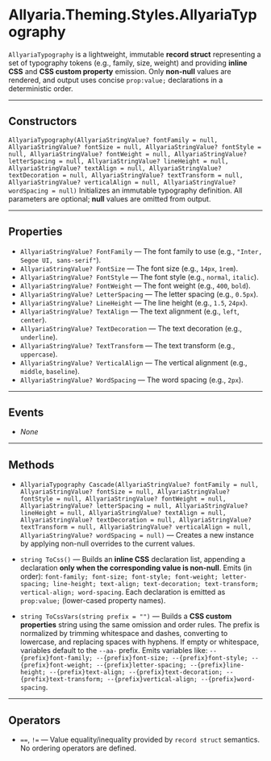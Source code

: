 # Allyaria.Theming.Styles.AllyariaTypography

`AllyariaTypography` is a lightweight, immutable **record struct** representing a set of typography tokens
(e.g., family, size, weight) and providing **inline CSS** and **CSS custom property** emission. Only **non-null**
values are rendered, and output uses concise `prop:value;` declarations in a deterministic order.

---

## Constructors

`AllyariaTypography(AllyariaStringValue? fontFamily = null, AllyariaStringValue? fontSize = null, AllyariaStringValue? fontStyle = null, AllyariaStringValue? fontWeight = null, AllyariaStringValue? letterSpacing = null, AllyariaStringValue? lineHeight = null, AllyariaStringValue? textAlign = null, AllyariaStringValue? textDecoration = null, AllyariaStringValue? textTransform = null, AllyariaStringValue? verticalAlign = null, AllyariaStringValue? wordSpacing = null)`
Initializes an immutable typography definition. All parameters are optional; **null** values are omitted from output.

---

## Properties

* `AllyariaStringValue? FontFamily` — The font family to use (e.g., `"Inter, Segoe UI, sans-serif"`).
* `AllyariaStringValue? FontSize` — The font size (e.g., `14px`, `1rem`).
* `AllyariaStringValue? FontStyle` — The font style (e.g., `normal`, `italic`).
* `AllyariaStringValue? FontWeight` — The font weight (e.g., `400`, `bold`).
* `AllyariaStringValue? LetterSpacing` — The letter spacing (e.g., `0.5px`).
* `AllyariaStringValue? LineHeight` — The line height (e.g., `1.5`, `24px`).
* `AllyariaStringValue? TextAlign` — The text alignment (e.g., `left`, `center`).
* `AllyariaStringValue? TextDecoration` — The text decoration (e.g., `underline`).
* `AllyariaStringValue? TextTransform` — The text transform (e.g., `uppercase`).
* `AllyariaStringValue? VerticalAlign` — The vertical alignment (e.g., `middle`, `baseline`).
* `AllyariaStringValue? WordSpacing` — The word spacing (e.g., `2px`).

---

## Events

* *None*

---

## Methods

* `AllyariaTypography Cascade(AllyariaStringValue? fontFamily = null, AllyariaStringValue? fontSize = null, AllyariaStringValue? fontStyle = null, AllyariaStringValue? fontWeight = null, AllyariaStringValue? letterSpacing = null, AllyariaStringValue? lineHeight = null, AllyariaStringValue? textAlign = null, AllyariaStringValue? textDecoration = null, AllyariaStringValue? textTransform = null, AllyariaStringValue? verticalAlign = null, AllyariaStringValue? wordSpacing = null)` —
Creates a new instance by applying non-null overrides to the current values.

* `string ToCss()` — Builds an **inline CSS** declaration list, appending a declaration **only when the corresponding
  value is non-null**.
  Emits (in order):
  `font-family; font-size; font-style; font-weight; letter-spacing; line-height; text-align; text-decoration; text-transform; vertical-align; word-spacing`.
  Each declaration is emitted as `prop:value;` (lower-cased property names).

* `string ToCssVars(string prefix = "")` — Builds a **CSS custom properties** string using the same omission and order
  rules.
  The prefix is normalized by trimming whitespace and dashes, converting to lowercase, and replacing spaces with
  hyphens. If empty or whitespace, variables default to the `--aa-` prefix.
  Emits variables like:
  `--{prefix}font-family; --{prefix}font-size; --{prefix}font-style; --{prefix}font-weight; --{prefix}letter-spacing; --{prefix}line-height; --{prefix}text-align; --{prefix}text-decoration; --{prefix}text-transform; --{prefix}vertical-align; --{prefix}word-spacing`.

---

## Operators

* `==`, `!=` — Value equality/inequality provided by `record struct` semantics. No ordering operators are defined.
